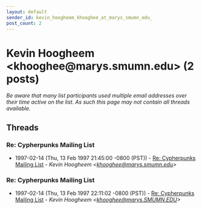 ```yaml
---
layout: default
sender_id: kevin_hoogheem_khooghee_at_marys_smumn_edu_
post_count: 2
---
```


# Kevin Hoogheem <khooghee<span>@</span>marys.smumn.edu> (2 posts)

_Be aware that many list participants used multiple email addresses over their time active on the list. As such this page may not contain all threads available._

## Threads

### Re: Cypherpunks Mailing List
+ 1997-02-14 (Thu, 13 Feb 1997 21:45:00 -0800 (PST)) - [Re: Cypherpunks Mailing List](/archive/1997/02/cd908e915229ca486403b092a0f1b760053dc92f7c9f7cfbe8f7cc45242f3dc8) - _Kevin Hoogheem \<khooghee@marys.smumn.edu\>_

### Re: Cypherpunks Mailing List
+ 1997-02-14 (Thu, 13 Feb 1997 22:11:02 -0800 (PST)) - [Re: Cypherpunks Mailing List](/archive/1997/02/d11c88d1438851ae716e8a3fe95a9fbb3c1f29f9f3813ecc988b219f13091761) - _Kevin Hoogheem \<khooghee@marys.SMUMN.EDU\>_

